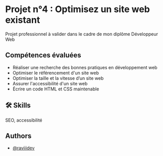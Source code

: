 
# Projet n°4 : Optimisez un site web existant

Projet professionnel à valider dans le cadre de mon diplôme Développeur Web





## Compétences évaluées
- Réaliser une recherche des bonnes pratiques en développement web
- Optimiser le référencement d'un site web
- Optimiser la taille et la vitesse d’un site web
- Assurer l'accessibilité d'un site web
- Écrire un code HTML et CSS maintenable
## 🛠 Skills
SEO, accessibilité


## Authors

- [@raviiidev](https://www.github.com/raviiidev)
